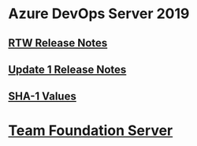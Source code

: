 # Azure DevOps Server 2019
## [RTW Release Notes](azuredevops2019.md)
## [Update 1 Release Notes](azuredevops2019u1.md)
## [SHA-1 Values](azuredevops2019-sha.md)
# [Team Foundation Server](tfs.md)